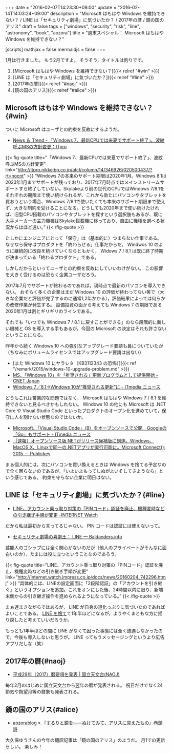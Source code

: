 +++
date = "2016-02-07T14:23:30+09:00"
update = "2016-02-14T14:03:24+09:00"
description = "Microsoft はもはや Windows を維持できない？ / LINE は「セキュリティ劇場」に気づいたか？ / 2017年の暦 / 鏡の国のアリス"
draft = false
tags = ["windows", "security", "risk", "line", "astronomy", "book", "aozora"]
title = "週末スペシャル： Microsoft はもはや Windows を維持できない？"

[scripts]
  mathjax = false
  mermaidjs = false
+++

1月は行きました。
もう2月ですよ。
そうそう，タイトルは釣りです。

1. [Microsoft はもはや Windows を維持できない？]({{< relref "#win" >}})
1. [LINE は「セキュリティ劇場」に気づいたか？]({{< relref "#line" >}})
1. [2017年の暦]({{< relref "#naoj" >}})
1. [鏡の国のアリス]({{< relref "#alice" >}})

## Microsoft はもはや Windows を維持できない？{#win}

ついに Microsoft はユーザとの約束を反故にするようだ。

- [News ＆ Trend - 「Windows 7、最新CPUでは来夏でサポート終了」、波紋呼ぶMSの方針変更：ITpro](http://itpro.nikkeibp.co.jp/atcl/column/14/346926/020500437/?rt=nocnt)

{{< fig-quote title="「Windows 7、最新CPUでは来夏でサポート終了」、波紋呼ぶMSの方針変更" link="http://itpro.nikkeibp.co.jp/atcl/column/14/346926/020500437/?rt=nocnt" >}}
<q>Windows 7の本来のサポート期限は2020年1月。Windows 8.1は2023年1月までサポートが残っており、2017年7月時点ではメインストリームサポートすら終了していない。Skylakeより前の世代のCPUではWindows 7/8.1をそれぞれの期限まで使い続けられるが、これから新たにパソコンやタブレットを買おうという場合、Windows 7/8.1で使いたくても本来のサポート期限まで使えず、大きな制約を受けることになる。どうしても2020年まで使い続けたければ、旧型CPU搭載のパソコンやタブレットを探すという選択肢もあるが、既に大手メーカーの主力機種はSkylake搭載機に移っており、自由に機種を選べる状況からはほど遠い。</q>
{{< /fig-quote >}}

たしかにエンジニアにとって「保守」は（基本的に）つまらない仕事である。
なぜなら保守はプロダクトを「終わらせる」仕事だからだ。
Windwos 10 のように継続的に改良を続けていくならともかく， Widows 7 / 8.1 は既に終了時期が決まっている「終わるプロダクト」である。

しかしだからといってユーザとの約束を反故にしていいわけがない。
この影響を大きく受けるのは恐らく企業ユーザだろう。

2017年7月でサポートが終わるのであれば，現時点で最新のパソコンを導入できない。
おそらく多くの企業はまだ Windows 10 の評価が終わってない筈で（大きな企業だと評価が完了するのに通常1,2年かかる），評価結果によっては何らかの改修作業が発生する。
設備投資の面から考えても Windows 7 の期限である2020年1月は割とギリギリのラインである。

それでも「いつでも Windows 7 / 8.1 に戻すことができる」のなら段階的に新しい機械と OS を導入する手もあるが，今回の Microsoft の決定はそれも許さないということになる。

昨年から続く Windows 10 への強引なアップグレード要請も鼻についていたが（ちなみにボリュームライセンスではアップグレード要請は出ない）

- [また Windows 10 にヤラレタ（KB3112343 の恐怖）]({{< ref "/remark/2015/windows-10-upgrade-problem.md" >}})
- [MS、「Windows 10」を「推奨される」更新プログラムとして提供開始 - CNET Japan](http://japan.cnet.com/news/service/35077208/)
- [Windows 7／8.1→Windows 10が“推奨される更新”に - ITmedia ニュース](http://www.itmedia.co.jp/news/articles/1602/02/news081.html)

どうもこれは営業的な問題ではなく， Microsoft はもはや Windows 7 / 8.1 を維持できないと見るべきかもしれない。
Windows 10 の他にも Microsoft は .NET Core や Visual Studio Code といったプロダクトのオープン化を進めていて，保守に人を割けない状態なのではないか。

- [Microsoft、「Visual Studio Code」（β）をオープンソースで公開　Googleの「Go」もサポート - ITmedia ニュース](http://www.itmedia.co.jp/news/articles/1511/19/news058.html)
- [［速報］オープンソース版.NETがリリース候補版に到達。Windows、MacOS X、Linuxで同一の.NETアプリが実行可能に。Microsoft Connect(); 2015 － Publickey](http://www.publickey1.jp/blog/15/netwindowsmacos_xlinux.html)

まぁ個人的には，次にパソコンを買い換えるときは Windows を捨てる予定なので全く困らないのであるが，「いよいよもってしぬがよいそしてさようなら」という感じである。
約束を守らない企業に明日はない。

## LINE は「セキュリティ劇場」に気づいたか？{#line}

- [LINE、アカウント乗っ取り対策の「PINコード」認証を廃止、機種変時などの引き継ぎ手順が変更 -INTERNET Watch](http://internet.watch.impress.co.jp/docs/news/20160204_742296.html)

だから私は最初から言ってるじゃない。
PIN コードは認証には使えないって。

- [セキュリティ劇場の喜劇王： LINE — Baldanders.info](https://baldanders.info/blog/000718/)

芸能人のゴシップには全く関心がないのだが（他人のプライベートがそんなに面白いのか），たまには役に立つということなのであろう。

{{< fig-quote title="LINE、アカウント乗っ取り対策の「PINコード」認証を廃止、機種変時などの引き継ぎ手順が変更" link="http://internet.watch.impress.co.jp/docs/news/20160204_742296.html" >}}
<q>具体的には、LINEの設定画面に「2段階認証」の「アカウントを引き継ぐ」というオプションを追加。これをオンにした後、24時間以内に限り、新端末側からの引き継ぎ操作を進められるようになっている。</q>
{{< /fig-quote >}}

まぁ遅まきながらではあるが， LINE が自身の道化っぷりに気づいたのであればよいことである。
[LINE を捨て](https://baldanders.info/blog/000718/)て1年半ほどになるが，ようやくまともな方に揺り戻したと考えていいだろうか。

もっとも1年半ほどの間に LINE がなくて困った事態には全く遭遇しなかったので，今後も導入しないと思うが。
LINE ってもうメッセージングというより広告アプリだしな（笑）

## 2017年の暦{#naoj}

- [平成29年（2017）暦要項を発表 | 国立天文台(NAOJ)](http://www.nao.ac.jp/news/topics/2016/20160201-rekiyoko.html)

毎年2月のはじめに国立天文台から翌年の暦が発表される。
祝日だけでなく24節気や朔望月等の暦象も発表される。

## 鏡の国のアリス{#alice}

- [aozorablog » 『するりと鏡を――ぬけてみて、アリスに見えたもの』巻頭詩](http://www.aozora.gr.jp/aozorablog/?p=3614)

大久保ゆうさんの今年の翻訳記事は「鏡の国のアリス」のようだ。
月1での更新らしい。
楽しみ！
